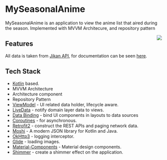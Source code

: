 # MySeasonalAnime

MySeasonalAnime is an application to view the anime list that aired during the season. 
Implemented with MVVM Architecure, and repository pattern

<img src="/preview/20220413_195751.gif" align="right"/>

## Features
All data is taken from [Jikan API](https://jikan.moe), for documentation can be seen [here](https://docs.api.jikan.moe/).

## Tech Stack
- [Kotlin](https://kotlinlang.org/)  based.
- MVVM Architecture
- Architecture component
- Repository Pattern
- [ViewModel](https://developer.android.com/topic/libraries/architecture/viewmodel) - UI related data holder, lifecycle aware.
- [LiveData](https://developer.android.com/topic/libraries/architecture/livedata) - notify domain layer data to views.
- [Data Binding](https://developer.android.com/topic/libraries/data-binding) - bind UI components in layouts to data sources
- [Coroutines](https://github.com/Kotlin/kotlinx.coroutines) - for asynchronous.
- [Retrofit2](https://github.com/square/retrofit)  - construct the REST APIs and paging network data.
- [Moshi](https://github.com/square/moshi) - A modern JSON library for Kotlin and Java.
- [OkHttp3](https://square.github.io/okhttp/) - logging interceptor.
- [Glide](https://github.com/bumptech/glide) - loading images.
- [Material-Components](https://github.com/material-components/material-components-android)  - Material design components.
- [Shimmer](https://facebook.github.io/shimmer-android/) - create a shimmer effect on the application.
